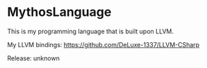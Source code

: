 # MythosLanguage

This is my programming language that is built upon LLVM.

My LLVM bindings: https://github.com/DeLuxe-1337/LLVM-CSharp

Release: unknown

